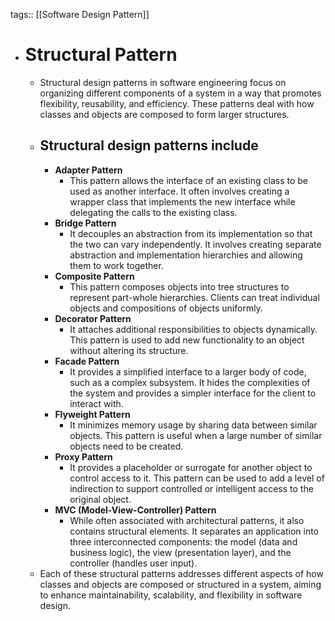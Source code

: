 tags:: [[Software Design Pattern]]

- # Structural Pattern
	- Structural design patterns in software engineering focus on organizing different components of a system in a way that promotes flexibility, reusability, and efficiency. These patterns deal with how classes and objects are composed to form larger structures.
	- ## Structural design patterns include
		- **Adapter Pattern**
			- This pattern allows the interface of an existing class to be used as another interface. It often involves creating a wrapper class that implements the new interface while delegating the calls to the existing class.
		- **Bridge Pattern**
			- It decouples an abstraction from its implementation so that the two can vary independently. It involves creating separate abstraction and implementation hierarchies and allowing them to work together.
		- **Composite Pattern**
			- This pattern composes objects into tree structures to represent part-whole hierarchies. Clients can treat individual objects and compositions of objects uniformly.
		- **Decorator Pattern**
			- It attaches additional responsibilities to objects dynamically. This pattern is used to add new functionality to an object without altering its structure.
		- **Facade Pattern**
			- It provides a simplified interface to a larger body of code, such as a complex subsystem. It hides the complexities of the system and provides a simpler interface for the client to interact with.
		- **Flyweight Pattern**
			- It minimizes memory usage by sharing data between similar objects. This pattern is useful when a large number of similar objects need to be created.
		- **Proxy Pattern**
			- It provides a placeholder or surrogate for another object to control access to it. This pattern can be used to add a level of indirection to support controlled or intelligent access to the original object.
		- **MVC (Model-View-Controller) Pattern**
			- While often associated with architectural patterns, it also contains structural elements. It separates an application into three interconnected components: the model (data and business logic), the view (presentation layer), and the controller (handles user input).
	- Each of these structural patterns addresses different aspects of how classes and objects are composed or structured in a system, aiming to enhance maintainability, scalability, and flexibility in software design.
